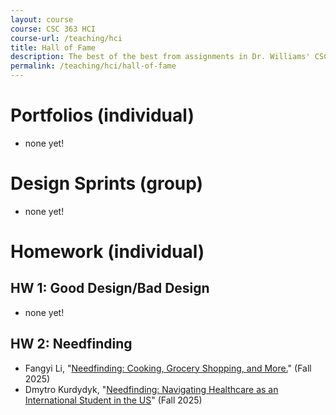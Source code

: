```yaml
---
layout: course
course: CSC 363 HCI
course-url: /teaching/hci
title: Hall of Fame
description: The best of the best from assignments in Dr. Williams' CSC 363 class
permalink: /teaching/hci/hall-of-fame
---
```

# Portfolios (individual)
* none yet!

# Design Sprints (group)
* none yet!

# Homework (individual)
## HW 1: Good Design/Bad Design
* none yet!

## HW 2: Needfinding
* Fangyi Li, "[Needfinding: Cooking, Grocery Shopping, and More.](https://medium.com/@fali_9203/needfinding-cooking-grocery-shopping-and-more-7a15022e5aa0)" (Fall 2025)
* Dmytro Kurdydyk, "[Needfinding: Navigating Healthcare as an International Student in the US](https://medium.com/@hci_enjoyer/needfinding-navigating-healthcare-as-an-international-student-in-the-us-95941d0f81a9)" (Fall 2025)
<!--* Khai Nguyen, "[Needfinding: Meal Planning for Nutrition and Fitness Goals — Balancing Efficiency, Convenience and User Experience](https://medium.com/@khnguyen_23014/needfinding-meal-planning-for-nutrition-and-fitness-goals-balancing-efficiency-convenience-and-af9fd2e17dcb)" (Fall 2025)-->
